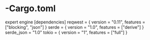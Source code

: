 # -Cargo.toml
expert engine 
[dependencies]
reqwest = { version = "0.11", features = ["blocking", "json"] }
serde = { version = "1.0", features = ["derive"] }
serde_json = "1.0"
tokio = { version = "1", features = ["full"] }
